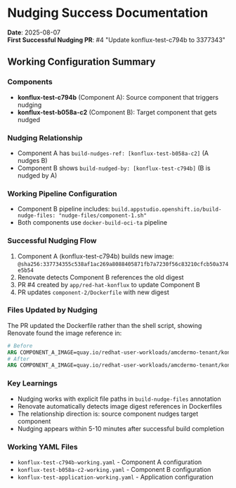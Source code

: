 # Nudging Success Documentation

**Date**: 2025-08-07  
**First Successful Nudging PR**: #4 "Update konflux-test-c794b to 3377343"

## Working Configuration Summary

### Components
- **konflux-test-c794b** (Component A): Source component that triggers nudging
- **konflux-test-b058a-c2** (Component B): Target component that gets nudged

### Nudging Relationship
- Component A has `build-nudges-ref: [konflux-test-b058a-c2]` (A nudges B)
- Component B shows `build-nudged-by: [konflux-test-c794b]` (B is nudged by A)

### Working Pipeline Configuration
- Component B pipeline includes: `build.appstudio.openshift.io/build-nudge-files: "nudge-files/component-1.sh"`
- Both components use `docker-build-oci-ta` pipeline

### Successful Nudging Flow
1. Component A (konflux-test-c794b) builds new image: `@sha256:337734355c538af1ac269a8088405871fb7a7230f56c83210cfcb50a374e5b54`
2. Renovate detects Component B references the old digest
3. PR #4 created by `app/red-hat-konflux` to update Component B
4. PR updates `component-2/Dockerfile` with new digest

### Files Updated by Nudging
The PR updated the Dockerfile rather than the shell script, showing Renovate found the image reference in:
```dockerfile
# Before
ARG COMPONENT_A_IMAGE=quay.io/redhat-user-workloads/amcdermo-tenant/konflux-test-c794b@sha256:90c2e4451ced...
# After  
ARG COMPONENT_A_IMAGE=quay.io/redhat-user-workloads/amcdermo-tenant/konflux-test-c794b@sha256:337734355c538af1ac269a8088405871fb7a7230f56c83210cfcb50a374e5b54
```

### Key Learnings
- Nudging works with explicit file paths in `build-nudge-files` annotation
- Renovate automatically detects image digest references in Dockerfiles
- The relationship direction is: source component nudges target component
- Nudging appears within 5-10 minutes after successful build completion

### Working YAML Files
- `konflux-test-c794b-working.yaml` - Component A configuration
- `konflux-test-b058a-c2-working.yaml` - Component B configuration  
- `konflux-test-application-working.yaml` - Application configuration
